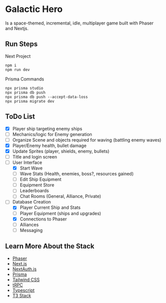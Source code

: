 # Galactic Hero

Is a space-themed, incremental, idle, multiplayer game built with Phaser and Nextjs.

## Run Steps

Next Project

```
npm i
npm run dev
```

Prisma Commands

```
npx prisma studio
npx prisma db push
npx prisma db push --accept-data-loss
npx prisma migrate dev
```

## ToDo List

-   [x] Player ship targeting enemy ships
-   [ ] Mechanics/logic for Enemy generation
-   [ ] Organize Scene and objects required for waving (battling enemy waves)
-   [x] Player/Enemy health, bullet damage
-   [x] Update Sprites (player, shields, enemy, bullets)
-   [ ] Title and login screen
-   [ ] User Interface
    -   [x] Start Wave
    -   [ ] Wave Stats (Health, enemies, boss?, resources gained)
    -   [ ] Edit Ship Equipment
    -   [ ] Equipment Store
    -   [ ] Leaderboards
    -   [ ] Chat Rooms (General, Alliance, Private)
-   [ ] Database Creation
    -   [x] Player Current Ship and Stats
    -   [ ] Player Equipment (ships and upgrades)
    -   [x] Connections to Phaser
    -   [ ] Alliances
    -   [ ] Messaging

## Learn More About the Stack

-   [Phaser](https://phaser.io)
-   [Next.js](https://nextjs.org)
-   [NextAuth.js](https://next-auth.js.org)
-   [Prisma](https://prisma.io)
-   [Tailwind CSS](https://tailwindcss.com)
-   [tRPC](https://trpc.io)
-   [Typescript](https://www.typescriptlang.org/docs/)
-   [T3 Stack](https://create.t3.gg/)
